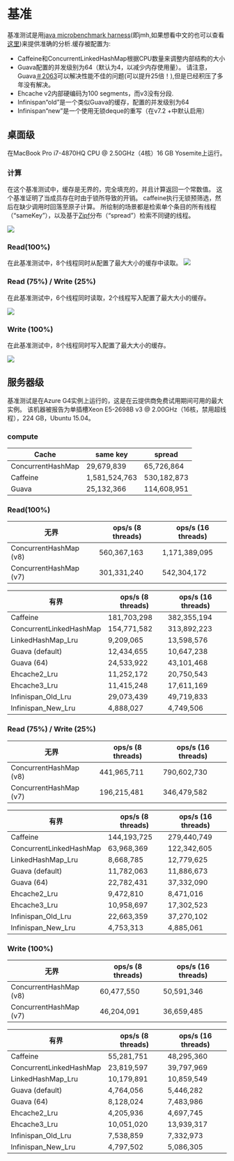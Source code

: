 # 基准

基准测试是用[java microbenchmark harness](http://openjdk.java.net/projects/code-tools/jmh/)(即jmh,如果想看中文的也可以查看[这里](https://vitzhou.gitbooks.io/jmh-learning/content/))来提供准确的分析.缓存被配置为:
- Caffeine和ConcurrentLinkedHashMap根据CPU数量来调整内部结构的大小
- Guava配置的并发级别为64（默认为4，以减少内存使用量）。 请注意，Guava[＃2063](https://github.com/google/guava/issues/2063#issuecomment-107169736)可以解决性能不佳的问题(可以提升25倍！),但是已经积压了多年没有解决。
- Ehcache v2内部硬编码为100 segments，而v3没有分段.
- Infinispan“old”是一个类似Guava的缓存，配置的并发级别为64
- Infinispan“new”是一个使用无锁deque的重写（在v7.2 +中默认启用）

## 桌面级

在MacBook Pro i7-4870HQ CPU @ 2.50GHz（4核）16 GB Yosemite上运行。

### 计算

在这个基准测试中，缓存是无界的，完全填充的，并且计算返回一个常数值。 这个基准证明了当成员存在时由于锁所导致的开销。 caffeine执行无锁预筛选，然后在缺少调用时回落至原子计算。 所绘制的场景都是检索单个条目的所有线程（“sameKey”），以及基于[Zipf](http://en.wikipedia.org/wiki/Zipf%27s_law)分布（“spread”）检索不同键的线程。

![](./img/1.png)

### Read(100%)

在此基准测试中，8个线程同时从配置了最大大小的缓存中读取。
![](./img/2.png)

### Read (75%) / Write (25%)

在此基准测试中，6个线程同时读取，2个线程写入配置了最大大小的缓存。

![](./img/3.png)

### Write (100%)

在此基准测试中，8个线程同时写入配置了最大大小的缓存。

![](./img/4.png)

## 服务器级

基准测试是在Azure G4实例上运行的，这是在云提供商免费试用期间可用的最大实例。 该机器被报告为单插槽Xeon E5-2698B v3 @ 2.00GHz（16核，禁用超线程），224 GB，Ubuntu 15.04。

### compute

| Cache | same key |	spread	|
|--------|--------|--------|
|   ConcurrentHashMap     |    29,679,839    | 65,726,864	|
|   Caffeine     |    1,581,524,763   | 530,182,873	|
|   Guava     |   25,132,366    | 114,608,951	|

### Read(100%)

| 无界 | ops/s (8 threads) |	ops/s (16 threads)	|
|--------|--------|--------|
|   ConcurrentHashMap (v8)     |    560,367,163    | 1,171,389,095	|
|   ConcurrentHashMap (v7)     |    301,331,240   | 542,304,172	|

| 有界 | ops/s (8 threads) |	ops/s (16 threads)	|
|--------|--------|--------|
|   Caffeine     |    181,703,298    | 382,355,194	|
|   ConcurrentLinkedHashMap    |    154,771,582   | 313,892,223	|
|   LinkedHashMap_Lru    |   9,209,065    | 13,598,576	|
|   Guava (default)    |   12,434,655    | 10,647,238	|
|   Guava (64)	    |    24,533,922   | 43,101,468	|
|   Ehcache2_Lru    |    11,252,172   | 20,750,543	|
|   Ehcache3_Lru    |    11,415,248   | 17,611,169	|
|   Infinispan_Old_Lru    |   29,073,439    | 49,719,833	|
|   Infinispan_New_Lru    |   4,888,027    | 4,749,506	|

### Read (75%) / Write (25%)

| 无界 | ops/s (8 threads) |	ops/s (16 threads)	|
|--------|--------|--------|
|   ConcurrentHashMap (v8)     |    441,965,711   | 790,602,730	|
|   ConcurrentHashMap (v7)     |    196,215,481   | 346,479,582	|

| 有界 | ops/s (8 threads) |	ops/s (16 threads)	|
|--------|--------|--------|
|   Caffeine     |    144,193,725    | 279,440,749	|
|   ConcurrentLinkedHashMap    |   63,968,369    | 122,342,605	|
|   LinkedHashMap_Lru    |   8,668,785   | 12,779,625	|
|   Guava (default)    |11,782,063| 	11,886,673|
|   Guava (64)	    |    22,782,431   | 37,332,090	|
|   Ehcache2_Lru    |    9,472,810   | 8,471,016	|
|   Ehcache3_Lru    |    10,958,697   | 17,302,523	|
|   Infinispan_Old_Lru    |   22,663,359   | 37,270,102	|
|   Infinispan_New_Lru    |   4,753,313   | 4,885,061	|

### Write (100%)
| 无界 | ops/s (8 threads) |	ops/s (16 threads)	|
|--------|--------|--------|
|   ConcurrentHashMap (v8)     |    60,477,550   | 50,591,346	|
|   ConcurrentHashMap (v7)     |    46,204,091   | 36,659,485	|

| 有界 | ops/s (8 threads) |	ops/s (16 threads)	|
|--------|--------|--------|
|   Caffeine     |   55,281,751  | 48,295,360 	|
|   ConcurrentLinkedHashMap    |   23,819,597   | 39,797,969	|
|   LinkedHashMap_Lru    |   10,179,891  | 10,859,549	|
|   Guava (default)    |    4,764,056   | 5,446,282	|
|   Guava (64)	    |   8,128,024    | 7,483,986	|
|   Ehcache2_Lru    |   4,205,936    | 4,697,745	|
|   Ehcache3_Lru    |   10,051,020   | 13,939,317	|
|   Infinispan_Old_Lru    |   7,538,859   | 	7,332,973|
|   Infinispan_New_Lru    |   4,797,502   | 5,086,305	|

